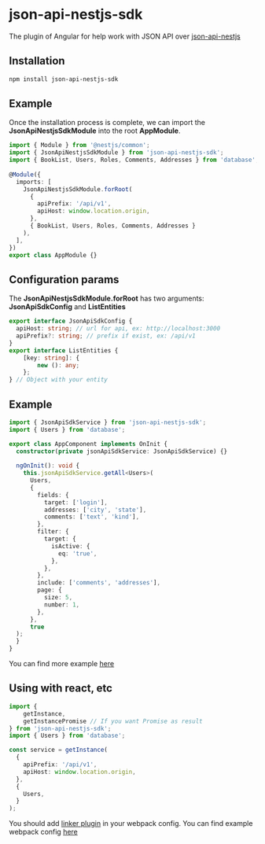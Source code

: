 # json-api-nestjs-sdk

The plugin of Angular for help work with JSON API over [json-api-nestjs](https://www.npmjs.com/package/json-api-nestjs)


## Installation

```bash $ 
npm install json-api-nestjs-sdk 
```

## Example

Once the installation process is complete, we can import the **JsonApiNestjsSdkModule** into the root **AppModule**.

```typescript  
import { Module } from '@nestjs/common';  
import { JsonApiNestjsSdkModule } from 'json-api-nestjs-sdk';  
import { BookList, Users, Roles, Comments, Addresses } from 'database';  
  
@Module({  
  imports: [  
    JsonApiNestjsSdkModule.forRoot(  
      {  
        apiPrefix: '/api/v1',  
        apiHost: window.location.origin,  
      },  
      { BookList, Users, Roles, Comments, Addresses }  
    ),  
  ],  
})  
export class AppModule {}
```


## Configuration params

The **JsonApiNestjsSdkModule.forRoot**  has two arguments: **JsonApiSdkConfig** and **ListEntities**

```typescript  
export interface JsonApiSdkConfig {  
  apiHost: string; // url for api, ex: http://localhost:3000  
  apiPrefix?: string; // prefix if exist, ex: /api/v1  
}
export interface ListEntities {  
    [key: string]: {  
        new (): any;  
    };  
} // Object with your entity  
```


## Example

```typescript
import { JsonApiSdkService } from 'json-api-nestjs-sdk';  
import { Users } from 'database';

export class AppComponent implements OnInit {  
  constructor(private jsonApiSdkService: JsonApiSdkService) {}  
  
  ngOnInit(): void {  
    this.jsonApiSdkService.getAll<Users>(  
      Users,  
      {  
        fields: {  
          target: ['login'],  
          addresses: ['city', 'state'],  
          comments: ['text', 'kind'],  
        },  
        filter: {  
          target: {  
            isActive: {  
              eq: 'true',  
            },  
          },  
        },  
        include: ['comments', 'addresses'],  
        page: {  
          size: 5,  
          number: 1,  
        },  
      },  
      true  
  );  
  }  
}
```

You can find more example [here](https://github.com/klerick/nestjs-json-api/blob/master/apps/example-angular-client/src/app/app.component.ts)

## Using with react, etc

```typescript
import { 
    getInstance, 
    getInstancePromise // If you want Promise as result 
} from 'json-api-nestjs-sdk';
import { Users } from 'database';

const service = getInstance(
  {
    apiPrefix: '/api/v1',
    apiHost: window.location.origin,
  },
  {
    Users,
  }
);
```
You should add [linker plugin](https://angular.io/guide/creating-libraries#consuming-partial-ivy-code-outside-the-angular-cli) in your webpack config. You can find example webpack config [here](https://github.com/klerick/nestjs-json-api/blob/master/apps/example-react-client/webpack.config.ts)


